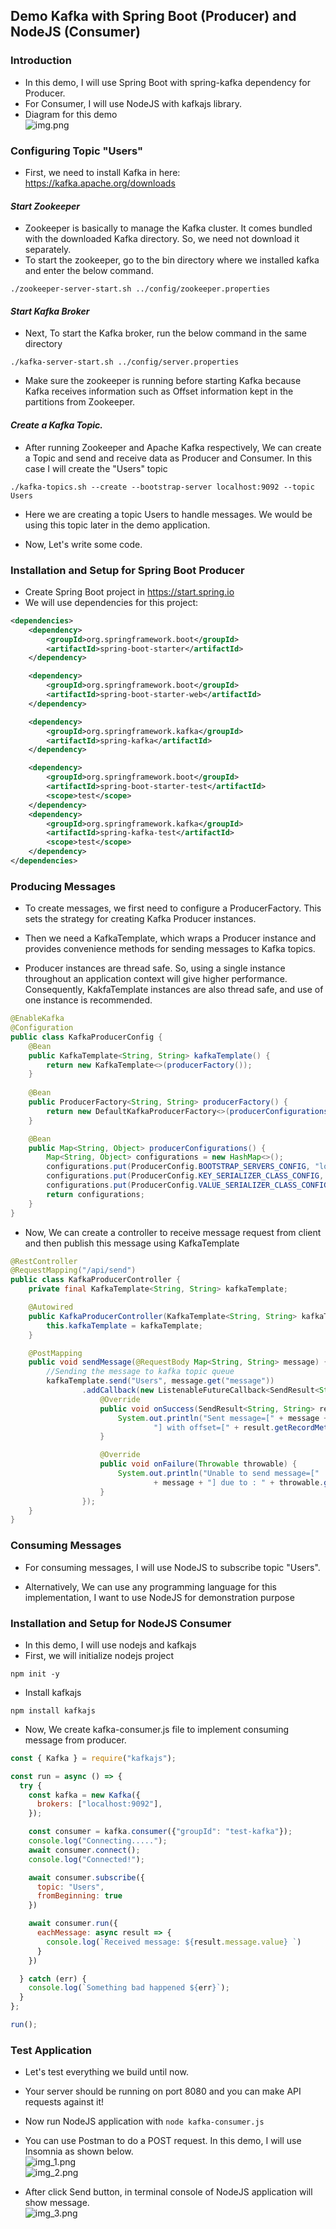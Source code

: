 ## Demo Kafka with Spring Boot (Producer) and NodeJS (Consumer)

### Introduction

- In this demo, I will use Spring Boot with spring-kafka dependency for Producer.
- For Consumer, I will use NodeJS with kafkajs library.
- Diagram for this demo <br/>
  ![img.png](img.png)

### Configuring Topic "Users"

- First, we need to install Kafka in here: https://kafka.apache.org/downloads
  
#### <b><i>Start Zookeeper</i></b>

- Zookeeper is basically to manage the Kafka cluster. It comes bundled with the downloaded Kafka directory. So, we need
  not download it separately.
- To start the zookeeper, go to the bin directory where we installed kafka and enter the below command.

```shell
./zookeeper-server-start.sh ../config/zookeeper.properties
```

#### <b><i>Start Kafka Broker</i></b>
- Next, To start the Kafka broker, run the below command in the same directory

```shell
./kafka-server-start.sh ../config/server.properties
```

- Make sure the zookeeper is running before starting Kafka because Kafka receives information such as Offset information
  kept in the partitions from Zookeeper.

#### <b><i>Create a Kafka Topic.</i></b>
- After running Zookeeper and Apache Kafka respectively, We can create a Topic and send and receive data as Producer and
  Consumer. In this case I will create the "Users" topic

```shell
./kafka-topics.sh --create --bootstrap-server localhost:9092 --topic Users
```

- Here we are creating a topic Users to handle messages. We would be using this topic later in the demo application.

- Now, Let's write some code.

### Installation and Setup for Spring Boot Producer

- Create Spring Boot project in https://start.spring.io
- We will use dependencies for this project:

```xml
<dependencies>
    <dependency>
        <groupId>org.springframework.boot</groupId>
        <artifactId>spring-boot-starter</artifactId>
    </dependency>

    <dependency>
        <groupId>org.springframework.boot</groupId>
        <artifactId>spring-boot-starter-web</artifactId>
    </dependency>

    <dependency>
        <groupId>org.springframework.kafka</groupId>
        <artifactId>spring-kafka</artifactId>
    </dependency>

    <dependency>
        <groupId>org.springframework.boot</groupId>
        <artifactId>spring-boot-starter-test</artifactId>
        <scope>test</scope>
    </dependency>
    <dependency>
        <groupId>org.springframework.kafka</groupId>
        <artifactId>spring-kafka-test</artifactId>
        <scope>test</scope>
    </dependency>
</dependencies>
```

### Producing Messages
- To create messages, we first need to configure a ProducerFactory. This sets the strategy for creating Kafka Producer instances.

- Then we need a KafkaTemplate, which wraps a Producer instance and provides convenience methods for sending messages to Kafka topics.

- Producer instances are thread safe. So, using a single instance throughout an application context will give higher performance. Consequently, KakfaTemplate instances are also thread safe, and use of one instance is recommended.

```java
@EnableKafka
@Configuration
public class KafkaProducerConfig {
    @Bean
    public KafkaTemplate<String, String> kafkaTemplate() {
        return new KafkaTemplate<>(producerFactory());
    }
    
    @Bean
    public ProducerFactory<String, String> producerFactory() {
        return new DefaultKafkaProducerFactory<>(producerConfigurations());
    }

    @Bean
    public Map<String, Object> producerConfigurations() {
        Map<String, Object> configurations = new HashMap<>();
        configurations.put(ProducerConfig.BOOTSTRAP_SERVERS_CONFIG, "localhost:9092");
        configurations.put(ProducerConfig.KEY_SERIALIZER_CLASS_CONFIG, StringSerializer.class);
        configurations.put(ProducerConfig.VALUE_SERIALIZER_CLASS_CONFIG, StringSerializer.class);
        return configurations;
    }
}
```

- Now, We can create a controller to receive message request from client and then publish this message using KafkaTemplate
```java
@RestController
@RequestMapping("/api/send")
public class KafkaProducerController {
    private final KafkaTemplate<String, String> kafkaTemplate;

    @Autowired
    public KafkaProducerController(KafkaTemplate<String, String> kafkaTemplate) {
        this.kafkaTemplate = kafkaTemplate;
    }

    @PostMapping
    public void sendMessage(@RequestBody Map<String, String> message) {
        //Sending the message to kafka topic queue
        kafkaTemplate.send("Users", message.get("message"))
                .addCallback(new ListenableFutureCallback<SendResult<String, String>>() {
                    @Override
                    public void onSuccess(SendResult<String, String> result) {
                        System.out.println("Sent message=[" + message +
                                "] with offset=[" + result.getRecordMetadata().offset() + "]");
                    }

                    @Override
                    public void onFailure(Throwable throwable) {
                        System.out.println("Unable to send message=["
                                + message + "] due to : " + throwable.getMessage());
                    }
                });
    }
}
```

### Consuming Messages
- For consuming messages, I will use NodeJS to subscribe topic "Users". 
  
- Alternatively, We can use any programming language for this implementation, I want to use NodeJS for demonstration purpose

### Installation and Setup for NodeJS Consumer
- In this demo, I will use nodejs and kafkajs
- First, we will initialize nodejs project
```shell
npm init -y
```
- Install kafkajs
```shell
npm install kafkajs
```

- Now, We create kafka-consumer.js file to implement consuming message from producer.
```javascript
const { Kafka } = require("kafkajs");

const run = async () => {
  try {
    const kafka = new Kafka({
      brokers: ["localhost:9092"],
    });

    const consumer = kafka.consumer({"groupId": "test-kafka"});
    console.log("Connecting.....");
    await consumer.connect();
    console.log("Connected!");

    await consumer.subscribe({
      topic: "Users",
      fromBeginning: true
    })

    await consumer.run({
      eachMessage: async result => {
        console.log(`Received message: ${result.message.value} `)
      }
    })

  } catch (err) {
    console.log(`Something bad happened ${err}`);
  }
};

run();
```

### Test Application
- Let's test everything we build until now. 
- Your server should be running on port 8080 and you can make API requests against it!
  
- Now run NodeJS application with `node kafka-consumer.js`
- You can use Postman to do a POST request. In this demo, I will use Insomnia as shown below.<br/>
  ![img_1.png](img_1.png)<br/>
  ![img_2.png](img_2.png)<br/>
  
- After click Send button, in terminal console of NodeJS application will show message.<br/>
  ![img_3.png](img_3.png)

  